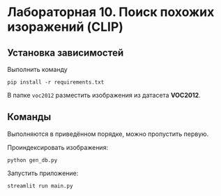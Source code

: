 # Лабораторная 10. Поиск похожих изоражений (CLIP)
## Установка зависимостей
Выполнить команду
```
pip install -r requirements.txt
```
В папке `voc2012` разместить изображения из датасета **VOC2012**.
## Команды
Выполняются в приведённом порядке, можно пропустить первую.

Проиндексировать изображения:
```
python gen_db.py
```
Запустить приложение:
```
streamlit run main.py
```
